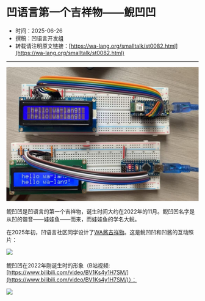 # 凹语言第一个吉祥物——鲵凹凹

- 时间：2025-06-26
- 撰稿：凹语言开发组
- 转载请注明原文链接：[https://wa-lang.org/smalltalk/st0082.html](https://wa-lang.org/smalltalk/st0082.html)

---

![](/st0082-01.jpg)

鲵凹凹是凹语言的第一个吉祥物，诞生时间大约在2022年的11月。鲵凹凹名字是从凹的谐音——娃娃鱼——而来，而娃娃鱼的学名大鲵。

在2025年初，凹语言社区同学设计了[WA酱吉祥物](https://wa-lang.org/smalltalk/st0069.html)。这是鲵凹凹和凹酱的互动照片：

![](/st0082-02.jpg)

鲵凹凹在2022年刚诞生时的形象（B站视频: [https://www.bilibili.com/video/BV1Ks4y1H7SM/](https://www.bilibili.com/video/BV1Ks4y1H7SM/)）：

[![](/st0082-03.jpg)](https://www.bilibili.com/video/BV1Ks4y1H7SM/)
